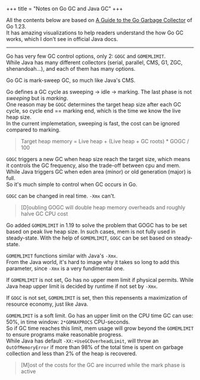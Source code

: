 +++
title = "Notes on Go GC and Java GC"
+++

All the contents below are based on [A Guide to the Go Garbage Collector](https://go.dev/doc/gc-guide) of Go 1.23.  
It has amazing visualizations to help readers understand the how Go GC works, which I don't see in official Java docs.

---
Go has very few GC control options, only 2: `GOGC` and `GOMEMLIMIT`.  
While Java has many different collectors (serial, parallel, CMS, G1, ZGC, shenandoah...), and each of them has many options.

Go GC is mark-sweep GC, so much like Java's CMS.

Go defines a GC cycle as sweeping -> idle -> marking. The last phase is not *sweeping* but is *marking*.  
One reason may be `GOGC` determines the target heap size after each GC cycle, so cycle end == marking end, which is the time we know the live heap size.  
In the current implemetation, sweeping is fast, the cost can be ignored compared to marking.


> Target heap memory = Live heap + (Live heap + GC roots) * GOGC / 100

`GOGC` triggers a new GC when heap size reach the target size, which means it controls the GC frequency, also the trade-off between cpu and mem.  
While Java triggers GC when eden area (minor) or old generation (major) is full.  
So it's much simple to control when GC occurs in Go.

`GOGC` can be changed in real time. `-Xmx` can't.

> [D]oubling GOGC will double heap memory overheads and roughly halve GC CPU cost

Go added `GOMEMLIMIT` in 1.19 to solve the problem that GOGC has to be set based on peak live heap size. In such cases, mem is not fully used in steady-state. With the help of `GOMEMLIMIT`, `GOGC` can be set based on steady-state.  

`GOMEMLIMIT` functions similar with Java's `-Xmx`.  
From the Java world, it's hard to image why it takes so long to add this parameter, since `-Xmx` is a very fundimental one.  

If `GOMEMLIMIT` is not set, Go has no upper mem limit if physical permits. While Java heap upper limit is decided by runtime if not set by `-Xmx`.

If `GOGC` is not set, `GOMEMLIMIT` is set, then this repensents a maximization of resource economy, just like Java.

`GOMEMLIMIT` is a soft limit. Go has an upper limit on the CPU time GC can use: 50%, in time window: `2*GOMAXPROCS` CPU-seconds.  
So if GC time reaches this limit, mem usage will grow beyond the `GOMEMLIMIT` to ensure programs make reasonable progress.  
While Java has default `-XX:+UseGCOverheadLimit`, will throw an `OutOfMemoryError` if more than 98% of the total time is spent on garbage collection and less than 2% of the heap is recovered.

> [M]ost of the costs for the GC are incurred while the mark phase is active